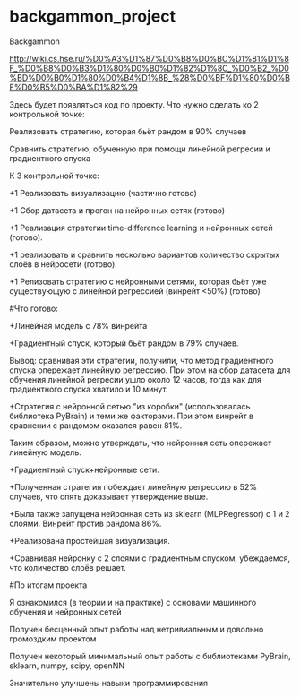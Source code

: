 # backgammon_project
Backgammon

http://wiki.cs.hse.ru/%D0%A3%D1%87%D0%B8%D0%BC%D1%81%D1%8F_%D0%B8%D0%B3%D1%80%D0%B0%D1%82%D1%8C_%D0%B2_%D0%BD%D0%B0%D1%80%D0%B4%D1%8B_%28%D0%BF%D1%80%D0%BE%D0%B5%D0%BA%D1%82%29

Здесь будет появляться код по проекту. Что нужно сделать ко 2 контрольной точке:

Реализовать стратегию, которая бьёт рандом в 90% случаев

Сравнить стратегию, обученную при помощи линейной регресии и градиентного спуска

К 3 контрольной точке:

+1 Реализовать визуализацию (частично готово)

+1 Сбор датасета и прогон на нейронных сетях (готово)

+1 Реализация стратегии time-difference learning и нейронных сетей (готово).

+1 реализовать и сравнить несколько вариантов количество скрытых слоёв в нейросети (готово).

+1 Релизовать стратегию с нейронными сетями, которая бьёт уже существующую с линейной регрессией (винрейт <50%) (готово)


#Что готово:

+Линейная модель с 78% винрейта

+Градиентный спуск, который бьёт рандом в 79% случаев.

Вывод: сравнивая эти стратегии, получили, что метод градиентного спуска опережает линейную регрессию. При этом на сбор датасета для обучения линейной регресии ушло около 12 часов, тогда как для градиентного спуска хватило и 10 минут.

+Стратегия с нейронной сетью "из коробки" (использовалась библиотека PyBrain) и теми же факторами. При этом винрейт в сравнении с рандомом оказался равен 81%.

Таким образом, можно утверждать, что нейронная сеть опережает линейную модель.

+Градиентный спуск+нейронные сети.

+Полученная стратегия побеждает линейную регрессию в 52% случаев, что опять доказывает утверждение выше.

+Была также запущена нейронная сеть из sklearn (MLPRegressor) с 1 и 2 слоями. Винрейт против рандома 86%.

+Реализована простейшая визуализация.

+Сравнивая нейронку с 2 слоями с градиентным спуском, убеждаемся, что количество слоёв решает.

#По итогам проекта

Я ознакомился (в теории и на практике) с основами машинного обучения и нейронных сетей

Получен бесценный опыт работы над нетривиальным и довольно громоздким проектом

Получен некоторый минимальный опыт работы с библиотеками PyBrain, sklearn, numpy, scipy, openNN

Значительно улучшены навыки программирования
